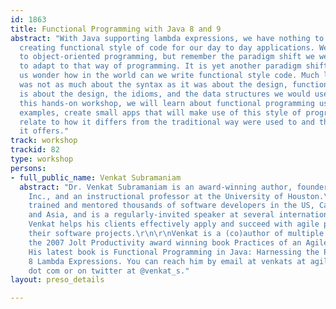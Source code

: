 ```yaml
---
id: 1863
title: Functional Programming with Java 8 and 9
abstract: "With Java supporting lambda expressions, we have nothing to stop us from
  creating functional style of code for our day to day applications. We are so used
  to object-oriented programming, but remember the paradigm shift we went through
  to adapt to that way of programming. It is yet another paradigm shift and most of
  us wonder how in the world can we write functional style code. Much like how OO
  was not as much about the syntax as it was about the design, functional programming
  is about the design, the idioms, and the data structures we would use to program.\r\n\r\nIn
  this hands-on workshop, we will learn about functional programming using practical
  examples, create small apps that will make use of this style of programming, and
  relate to how it differs from the traditional way were used to and the benefits
  it offers."
track: workshop
trackid: 82
type: workshop
persons:
- full_public_name: Venkat Subramaniam
  abstract: "Dr. Venkat Subramaniam is an award-winning author, founder of Agile Developer,
    Inc., and an instructional professor at the University of Houston.\r\n\r\nHe has
    trained and mentored thousands of software developers in the US, Canada, Europe,
    and Asia, and is a regularly-invited speaker at several international conferences.
    Venkat helps his clients effectively apply and succeed with agile practices on
    their software projects.\r\n\r\nVenkat is a (co)author of multiple books, including
    the 2007 Jolt Productivity award winning book Practices of an Agile Developer.
    His latest book is Functional Programming in Java: Harnessing the Power of Java
    8 Lambda Expressions. You can reach him by email at venkats at agiledeveloper
    dot com or on twitter at @venkat_s."
layout: preso_details

---
```

